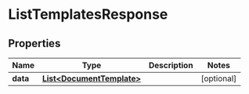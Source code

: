 

# ListTemplatesResponse



## Properties

| Name | Type | Description | Notes |
|------------ | ------------- | ------------- | -------------|
|**data** | [**List&lt;DocumentTemplate&gt;**](DocumentTemplate.md) |  |  [optional] |



